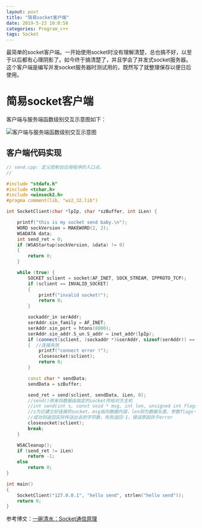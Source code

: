 ```yaml
---
layout: post
title: "简易socket客户端"
date: 2019-5-23 10:8:58
categories: Program_c++
tags: Socket
---
```


最简单的socket客户端。一开始使用socket时没有理解清楚，总也搞不好，以至于以后都有心理阴影了。如今终于搞清楚了，并且学会了并发式socket服务器。这个客户端是编写并发socket服务器时测试用的，既然写了就整理保存以便日后使用。

# 简易socket客户端

客户端与服务端函数级别交互示意图如下：

![客户端与服务端函数级别交互示意图](https://chrishuppor.github.io/image/2019-4-24.png)

## 客户端代码实现

```c++
// send.cpp: 定义控制台应用程序的入口点。
//

#include "stdafx.h"
#include <tchar.h>
#include <winsock2.h>
#pragma comment(lib, "ws2_32.lib")

int SocketClient(char *lpIp, char *szBuffer, int iLen) {

	printf("this is my socket send baby.\n");
	WORD sockVersion = MAKEWORD(2, 2);
	WSADATA data;
	int send_ret = 0;
	if (WSAStartup(sockVersion, &data) != 0)
	{
		return 0;
	}

	while (true) {
		SOCKET sclient = socket(AF_INET, SOCK_STREAM, IPPROTO_TCP);
		if (sclient == INVALID_SOCKET)
		{
			printf("invalid socket!");
			return 0;
		}

		sockaddr_in serAddr;
		serAddr.sin_family = AF_INET;
		serAddr.sin_port = htons(8800);
		serAddr.sin_addr.S_un.S_addr = inet_addr(lpIp);
		if (connect(sclient, (sockaddr *)&serAddr, sizeof(serAddr)) == SOCKET_ERROR)
		{  //连接失败 
			printf("connect error !");
			closesocket(sclient);
			return 0;
		}

		const char * sendData;
		sendData = szBuffer;

		send_ret = send(sclient, sendData, iLen, 0);
		//send()用来将数据由指定的socket传给对方主机
		//int send(int s, const void * msg, int len, unsigned int flags)
		//s为已建立好连接的socket，msg指向数据内容，len则为数据长度，参数flags一般设0
		//成功则返回实际传送出去的字符数，失败返回-1，错误原因存于error 
		closesocket(sclient);
		break;
	}

	WSACleanup();
	if (send_ret != iLen)
		return -1;
	else
		return 0;
}

int main()
{
	SocketClient("127.0.0.1", "hello send", strlen("hello send"));
    return 0;
}
```

参考博文：[一碗清水：Socket通信原理](https://www.cnblogs.com/wangcq/p/3520400.html)
